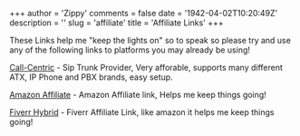 +++
author = 'Zippy'
comments = false
date = '1942-04-02T10:20:49Z'
description = ''
slug = 'affiliate'
title = 'Affiliate Links'
+++

These Links help me "keep the lights on" so to speak so please try and use any of the following links to platforms you may already be using!


[Call-Centric](https://www.callcentric.com/?aid=1469308) - Sip Trunk Provider, Very afforable, supports many different ATX, IP Phone and PBX brands, easy setup. 

[Amazon Affiliate](https://www.amazon.com/b?_encoding=UTF8&tag=techrelay0b-20&linkCode=ur2&linkId=1062df21f10cf57cb153e27eb1fce307&camp=1789&creative=9325&node=193870011) - Amazon Affiliate link, Helps me keep things going!

[Fiverr Hybrid](https://go.fiverr.com/visit/?bta=706591&brand=fiverrhybrid) - Fiverr Affiliate Link, like amazon it helps me keep things going!

<!-- [Fiverr Affiliates](https://go.fiverr.com/visit/?bta=706591&brand=fiverraffiliates) - Fiverr Affiliate Link, The second affiliate link for fiver. the first one gives me a flat fee plus 10% revshare and this one gives me 
-->
